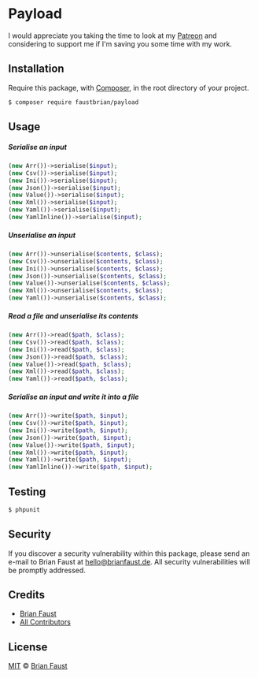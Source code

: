 # Payload

I would appreciate you taking the time to look at my [Patreon](https://www.patreon.com/faustbrian) and considering to support me if I'm saving you some time with my work.

## Installation

Require this package, with [Composer](https://getcomposer.org/), in the root directory of your project.

``` bash
$ composer require faustbrian/payload
```

## Usage

##### Serialise an input

``` php
(new Arr())->serialise($input);
(new Csv())->serialise($input);
(new Ini())->serialise($input);
(new Json())->serialise($input);
(new Value())->serialise($input);
(new Xml())->serialise($input);
(new Yaml())->serialise($input);
(new YamlInline())->serialise($input);
```

##### Unserialise an input

``` php
(new Arr())->unserialise($contents, $class);
(new Csv())->unserialise($contents, $class);
(new Ini())->unserialise($contents, $class);
(new Json())->unserialise($contents, $class);
(new Value())->unserialise($contents, $class);
(new Xml())->unserialise($contents, $class);
(new Yaml())->unserialise($contents, $class);
```

##### Read a file and unserialise its contents

``` php
(new Arr())->read($path, $class);
(new Csv())->read($path, $class);
(new Ini())->read($path, $class);
(new Json())->read($path, $class);
(new Value())->read($path, $class);
(new Xml())->read($path, $class);
(new Yaml())->read($path, $class);
```

##### Serialise an input and write it into a file

``` php
(new Arr())->write($path, $input);
(new Csv())->write($path, $input);
(new Ini())->write($path, $input);
(new Json())->write($path, $input);
(new Value())->write($path, $input);
(new Xml())->write($path, $input);
(new Yaml())->write($path, $input);
(new YamlInline())->write($path, $input);
```

## Testing

``` bash
$ phpunit
```

## Security

If you discover a security vulnerability within this package, please send an e-mail to Brian Faust at hello@brianfaust.de. All security vulnerabilities will be promptly addressed.

## Credits

- [Brian Faust](https://github.com/faustbrian)
- [All Contributors](../../contributors)

## License

[MIT](LICENSE) © [Brian Faust](https://brianfaust.de)
